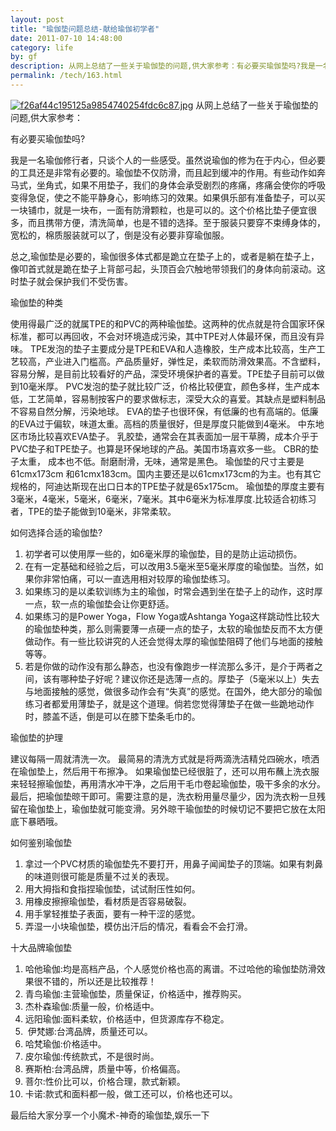 ```yaml
---
layout: post
title: "瑜伽垫问题总结-献给瑜伽初学者"
date: 2011-07-10 14:48:00
category: life
by: gf
description: 从网上总结了一些关于瑜伽垫的问题,供大家参考：有必要买瑜伽垫吗?我是一名瑜伽修行者，只谈个人的一些感受。虽然说瑜伽的修为在于内心，但必要的工具还是非常有必要的。瑜伽垫
permalink: /tech/163.html
---
```

[![f26af44c195125a9854740254fdc6c87.jpg][]][f26af44c195125a9854740254fdc6c87.jpg 1]
从网上总结了一些关于瑜伽垫的问题,供大家参考：

有必要买瑜伽垫吗?

我是一名瑜伽修行者，只谈个人的一些感受。虽然说瑜伽的修为在于内心，但必要的工具还是非常有必要的。瑜伽垫不仅防滑，而且起到缓冲的作用。有些动作如奔马式，坐角式，如果不用垫子，我们的身体会承受剧烈的疼痛，疼痛会使你的呼吸变得急促，使之不能平静身心，影响练习的效果。如果俱乐部有准备垫子，可以买一块铺巾，就是一块布，一面有防滑颗粒，也是可以的。这个价格比垫子便宜很多，而且携带方便，清洗简单，也是不错的选择。至于服装只要穿不束缚身体的，宽松的，棉质服装就可以了，倒是没有必要非穿瑜伽服。

总之,瑜伽垫是必要的，瑜伽很多体式都是跪立在垫子上的，或者是躺在垫子上，像叩首式就是跪在垫子上背部弓起，头顶百会穴触地带领我们的身体向前滚动。这时垫子就会保护我们不受伤害。

瑜伽垫的种类

使用得最广泛的就属TPE的和PVC的两种瑜伽垫。这两种的优点就是符合国家环保标准，都可以再回收，不会对环境造成污染，其中TPE对人体最环保，而且没有异味。
TPE发泡的垫子主要成分是TPE和EVA和人造橡胶，生产成本比较高，生产工艺较高，产业进入门槛高。产品质量好，弹性足，柔软而防滑效果高。不含塑料，容易分解，是目前比较看好的产品，深受环境保护者的喜爱。TPE垫子目前可以做到10毫米厚。
PVC发泡的垫子就比较广泛，价格比较便宜，颜色多样，生产成本低，工艺简单，容易制按客户的要求做标志，深受大众的喜爱。其缺点是塑料制品不容易自然分解，污染地球。
EVA的垫子也很环保，有低廉的也有高端的。低廉的EVA过于偏软，味道太重。高档的质量很好，但是厚度只能做到4毫米。 中东地区市场比较喜欢EVA垫子。
乳胶垫，通常会在其表面加一层干草腾，成本介乎于PVC垫子和TPE垫子。也算是环保地球的产品。美国市场喜欢多一些。
CBR的垫子太重， 成本也不低。耐磨耐滑，无味，通常是黑色。
瑜伽垫的尺寸主要是61cmx173cm 和61cmx183cm。国内主要还是以61cmx173cm的为主。也有其它规格的，阿迪达斯现在出口日本的TPE垫子就是65x175cm。
瑜伽垫的厚度主要有3毫米，4毫米，5毫米，6毫米，7毫米。其中6毫米为标准厚度.比较适合初练习者，TPE的垫子能做到10毫米，非常柔软。

如何选择合适的瑜伽垫?

1.  初学者可以使用厚一些的，如6毫米厚的瑜伽垫，目的是防止运动损伤。
2.  在有一定基础和经验之后，可以改用3.5毫米至5毫米厚度的瑜伽垫。当然，如果你非常怕痛，可以一直选用相对较厚的瑜伽垫练习。
3.  如果练习的是以柔软训练为主的瑜伽，时常会遇到坐在垫子上的动作，这时厚一点，软一点的瑜伽垫会让你更舒适。
4.  如果练习的是Power Yoga，Flow Yoga或Ashtanga Yoga这样跳动性比较大的瑜伽垫种类，那么则需要薄一点硬一点的垫子，太软的瑜伽垫反而不太方便做动作。有一些比较讲究的人还会觉得太厚的瑜伽垫阻碍了他们与地面的接触等等。
5.  若是你做的动作没有那么静态，也没有像跑步一样流那么多汗，是介于两者之间，该有哪种垫子好呢？建议你还是选薄一点的。厚垫子（5毫米以上）失去与地面接触的感觉，做很多动作会有“失真”的感觉。在国外，绝大部分的瑜伽练习者都爱用薄垫子，就是这个道理。倘若您觉得薄垫子在做一些跪地动作时，膝盖不适，倒是可以在膝下垫条毛巾的。

瑜伽垫的护理

建议每隔一周就清洗一次。
最简易的清洗方式就是将两滴洗洁精兑四碗水，喷洒在瑜伽垫上，然后用干布擦净。
如果瑜伽垫已经很脏了，还可以用布蘸上洗衣服来轻轻擦瑜伽垫，再用清水冲干净，之后用干毛巾卷起瑜伽垫，吸干多余的水分。最后，把瑜伽垫晾干即可。需要注意的是，洗衣粉用量尽量少，因为洗衣粉一旦残留在瑜伽垫上，瑜伽垫就可能变滑。另外晾干瑜伽垫的时候切记不要把它放在太阳底下暴晒哦。

如何鉴别瑜伽垫

1.  拿过一个PVC材质的瑜伽垫先不要打开，用鼻子闻闻垫子的顶端。如果有刺鼻的味道则很可能是质量不过关的表现。
2.  用大拇指和食指捏瑜伽垫，试试耐压性如何。
3.  用橡皮擦擦瑜伽垫，看材质是否容易破裂。
4.  用手掌轻推垫子表面，要有一种干涩的感觉。
5.  弄湿一小块瑜伽垫，模仿出汗后的情况，看看会不会打滑。

十大品牌瑜伽垫

1.  哈他瑜伽:均是高档产品，个人感觉价格也高的离谱。不过哈他的瑜伽垫防滑效果很不错的，所以还是比较推荐！
2.  青鸟瑜伽:主营瑜伽垫，质量保证，价格适中，推荐购买。
3.  杰朴森瑜伽:质量一般，价格适中。
4.  远阳瑜伽:面料柔软，价格适中，但货源库存不稳定。
5.   伊梵娜:台湾品牌，质量还可以。
6.  哈梵瑜伽:价格适中。
7.  皮尔瑜伽:传统款式，不是很时尚。
8.  赛斯柏:台湾品牌，质量中等，价格偏高。
9.  菩尔:性价比可以，价格合理，款式新颖。
10. 卡诺:款式和面料都一般，做工还可以，价格也还可以。

最后给大家分享一个小魔术-神奇的瑜伽垫,娱乐一下


[f26af44c195125a9854740254fdc6c87.jpg]: http://www.gfzj.us/gfzjus_blog/tech/2014-10-22/f26af44c195125a9854740254fdc6c87.jpg
[f26af44c195125a9854740254fdc6c87.jpg 1]: http://www.yoyo18.com/web/webPic/10001--11000//20071220143438T0_1.jpg